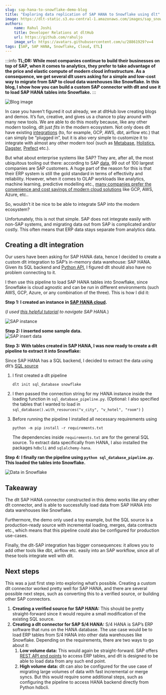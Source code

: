 ```yaml
---
slug: sap-hana-to-snowflake-demo-blog
title: "Exploring data replication of SAP HANA to Snowflake using dlt"
image: https://dlt-static.s3.eu-central-1.amazonaws.com/images/sap_snowflake_blog_data_link_image.png
authors:
    name: Rahul Joshi
    title: Developer Relations at dltHub
    url: https://github.com/rahuljo
    image_url: https://avatars.githubusercontent.com/u/28861929?v=4
tags: [SAP, SAP HANA, Snowflake, Cloud, ETL]
---
```

:::info
**TL;DR: While most companies continue to build their businesses on top of SAP, when it comes to analytics, they prefer to take advantage of the price and elastic compute of modern cloud infrastructure. As a consequence, we get several dlt users asking for a simple and low-cost way to migrate from SAP to cloud data warehouses like Snowflake. In this blog, I show how you can build a custom SAP connector with dlt and use it to load SAP HANA tables into Snowflake.**
:::  

![Blog image](https://dlt-static.s3.eu-central-1.amazonaws.com/images/sap_snowflake_blog_data_link_image.png)

In case you haven’t figured it out already, we at dltHub love creating blogs and demos. It’s fun, creative, and gives us a chance to play around with many new tools. We are able to do this mostly because, like any other modern tooling, dlt just *fits* in the modern ecosystem. Not only does dlt have existing [integrations](https://dlthub.com/docs/dlt-ecosystem) (to, for example, GCP, AWS, dbt, airflow etc.) that can simply be “plugged in”, but it is also very simple to customize it to integrate with almost any other modern tool (such as [Metabase](https://dlthub.com/docs/blog/postgresql-bigquery-metabase-demo), [Holistics](https://dlthub.com/docs/blog/MongoDB-dlt-Holistics), [Dagster](https://dlthub.com/docs/blog/dlt-dagster), [Prefect](https://dlthub.com/docs/blog/dlt-prefect) etc.). 

But what about enterprise systems like SAP? They are, after all, the most ubiquitous tooling out there: according to SAP [data](https://assets.cdn.sap.com/sapcom/docs/2017/04/4666ecdd-b67c-0010-82c7-eda71af511fa.pdf), 99 out of 100 largest companies are SAP customers. A huge part of the reason for this is that their ERP system is still the gold standard in terms of effectivity and reliability. However, when it comes to OLAP workloads like analytics, machine learning, predictive modelling etc., [many companies prefer the convenience and cost savings of modern cloud solutions](https://www.statista.com/statistics/967365/worldwide-cloud-infrastructure-services-market-share-vendor/) like GCP, AWS, Azure, etc..

So, wouldn’t it be nice to be able to integrate SAP into the modern ecosystem?

Unfortunately, this is not that simple. SAP does not integrate easily with non-SAP systems, and migrating data out from SAP is complicated and/or costly. This often means that ERP data stays separate from analytics data.

## Creating a dlt integration  
  
Our users have been asking for SAP HANA data, hence I decided to create a custom dlt integration to SAP’s in-memory data warehouse: SAP HANA. Given its SQL backend and [Python API](https://developers.sap.com/tutorials/hana-clients-python.html), I figured dlt should also have no problem connecting to it. 

I then use this pipeline to load SAP HANA tables into Snowflake,  since Snowflake is cloud agnostic and can be run in different environments (such AWS, GCP, Azure, or any combination of the three). This is how I did it:  
  
**Step 1: I created an instance in [SAP HANA cloud](https://www.sap.com/products/technology-platform/hana.html).**

(*I used [this helpful tutorial](https://www.youtube.com/watch?v=hEQCGBAn7Tc&list=PLkzo92owKnVwtyoQRRN2LsQlTHzNE-0US) to navigate SAP HANA.*)

![SAP instance](https://dlt-static.s3.eu-central-1.amazonaws.com/images/sap_snowflake_blog_creating_sap_instance.png)

**Step 2: I inserted some sample data.**  
![SAP insert data](https://dlt-static.s3.eu-central-1.amazonaws.com/images/sap_snowflake_blog_inserting_data_in_sap.png)
  
**Step 3: With tables created in SAP HANA, I was now ready to create a dlt pipeline to extract it into Snowflake:**

Since SAP HANA has a SQL backend, I decided to extract the data using dlt’s [SQL source](https://dlthub.com/docs/dlt-ecosystem/verified-sources/sql_database)

1. I first created a dlt pipeline
    
    `dlt init sql_database snowflake`  
    
2. I then passed the connection string for my HANA instance inside the loading function in `sql_database_pipeline.py`. (Optional: I also specified the tables that I wanted to load in `sql_database().with_resources("v_city", "v_hotel", "room")` )
3. Before running the pipeline I installed all necessary requirements using 
    
    `python -m pip install -r requirements.txt`
    
    The dependencies inside `requirements.txt` are for the general SQL source. To extract data specifically from HANA, I also installed the packages `hdbcli` and `sqlalchemy-hana`.
    

**Step 4: I finally ran the pipeline using `python sql_database_pipeline.py`. This loaded the tables into Snowflake.**  

![Data in Snowflake](https://dlt-static.s3.eu-central-1.amazonaws.com/images/sap_snowflake_blog_data_loaded_into_snowflake.png)
  
## Takeaway

The dlt SAP HANA connector constructed in this demo works like any other dlt connector, and is able to successfully load data from SAP HANA into data warehouses like Snowflake.

Furthermore, the demo only used a toy example, but the SQL source is a production-ready source with incremental loading, merges, data contracts etc., which means that this pipeline could also be configured for production use-cases.

Finally, the dlt-SAP integration has bigger consequences: it allows you to add other tools like dbt, airflow etc. easily into an SAP workflow, since all of these tools integrate well with dlt.

## Next steps

This was a just first step into exploring what’s possible. Creating a custom dlt connector worked pretty well for SAP HANA, and there are several possible next steps, such as converting this to a verified source, or building other SAP connectors.

1. **Creating a verified source for SAP HANA:** This should be pretty straight-forward since it would require a small modification of the existing SQL source.
2. **Creating a dlt connector for SAP S/4 HANA:** S/4 HANA is SAP’s ERP software that runs on the HANA database. The use case would be to load ERP tables from S/4 HANA into other data warehouses like Snowflake. Depending on the requirements, there are two ways to go about it:
    1. **Low volume data:** This would again be straight-forward. SAP offers [REST API end points](https://api.sap.com/products/SAPS4HANACloud/apis/ODATA) to access ERP tables, and dlt is designed to be able to load data from any such end point. 
    2. **High volume data:** dlt can also be configured for the use case of migrating large volumes of data with fast incremental or merge syncs. But this would require some additional steps, such as configuring the pipeline to access HANA backend directly from Python hdbcli.

